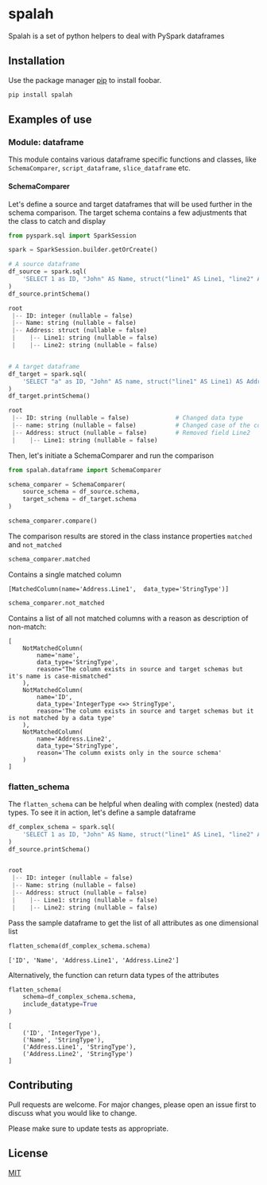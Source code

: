 # spalah

Spalah is a set of python helpers to deal with PySpark dataframes

## Installation

Use the package manager [pip](https://pip.pypa.io/en/stable/) to install foobar.

```bash
pip install spalah
```

## Examples of use

### Module: dataframe
This module contains various dataframe specific functions and classes, like `SchemaComparer`, `script_dataframe`, `slice_dataframe` etc. 

#### SchemaComparer
Let's define a source and target dataframes that will be used further in the schema comparison. The target schema contains a few adjustments that the class to catch and display
```python
from pyspark.sql import SparkSession

spark = SparkSession.builder.getOrCreate()

# A source dataframe
df_source = spark.sql(
    'SELECT 1 as ID, "John" AS Name, struct("line1" AS Line1, "line2" AS Line2) AS Address'
)
df_source.printSchema()

root
 |-- ID: integer (nullable = false)
 |-- Name: string (nullable = false)
 |-- Address: struct (nullable = false)
 |    |-- Line1: string (nullable = false)
 |    |-- Line2: string (nullable = false)


# A target dataframe
df_target = spark.sql(
    'SELECT "a" as ID, "John" AS name, struct("line1" AS Line1) AS Address'
)
df_target.printSchema()

root
 |-- ID: string (nullable = false)             # Changed data type
 |-- name: string (nullable = false)           # Changed case of the column name
 |-- Address: struct (nullable = false)        # Removed field Line2
 |    |-- Line1: string (nullable = false)

```

Then, let's initiate a SchemaComparer and run the comparison

```python
from spalah.dataframe import SchemaComparer

schema_comparer = SchemaComparer(
    source_schema = df_source.schema,
    target_schema = df_target.schema
)

schema_comparer.compare()
```

The comparison results are stored in the class instance properties `matched` and `not_matched`

```python
schema_comparer.matched
```
Contains a single matched column

```
[MatchedColumn(name='Address.Line1',  data_type='StringType')]
```

```python
schema_comparer.not_matched
```
Contains a list of all not matched columns with a reason as description of non-match:
```
[
    NotMatchedColumn(
        name='name', 
        data_type='StringType', 
        reason="The column exists in source and target schemas but it's name is case-mismatched"
    ),
    NotMatchedColumn(
        name='ID', 
        data_type='IntegerType <=> StringType', 
        reason='The column exists in source and target schemas but it is not matched by a data type'
    ),
    NotMatchedColumn(
        name='Address.Line2', 
        data_type='StringType', 
        reason='The column exists only in the source schema'
    )
]
```

### flatten_schema

The `flatten_schema` can be helpful when dealing with complex (nested) data types.
To see it in action, let's define a sample dataframe 
```python
df_complex_schema = spark.sql(
    'SELECT 1 as ID, "John" AS Name, struct("line1" AS Line1, "line2" AS Line2) AS Address'
)
df_source.printSchema()


root
 |-- ID: integer (nullable = false)
 |-- Name: string (nullable = false)
 |-- Address: struct (nullable = false)
 |    |-- Line1: string (nullable = false)
 |    |-- Line2: string (nullable = false)

```
Pass the sample dataframe to get the list of all attributes as  one dimensional list
```python
flatten_schema(df_complex_schema.schema)
```

```
['ID', 'Name', 'Address.Line1', 'Address.Line2']
```
Alternatively, the function can return data types of the attributes
```python
flatten_schema(
    schema=df_complex_schema.schema,
    include_datatype=True
)
```

```
[
    ('ID', 'IntegerType'),
    ('Name', 'StringType'),
    ('Address.Line1', 'StringType'),
    ('Address.Line2', 'StringType')
]
```


## Contributing
Pull requests are welcome. For major changes, please open an issue first to discuss what you would like to change.

Please make sure to update tests as appropriate.

## License
[MIT](https://choosealicense.com/licenses/mit/)
